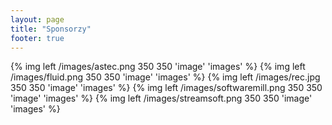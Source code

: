 ```yaml
---
layout: page
title: "Sponsorzy"
footer: true
---
```

{% img left /images/astec.png 350 350 'image' 'images' %}
{% img left /images/fluid.png 350 350 'image' 'images' %}
{% img left /images/rec.jpg 350 350 'image' 'images' %}
{% img left /images/softwaremill.png 350 350 'image' 'images' %}
{% img left /images/streamsoft.png 350 350 'image' 'images' %}